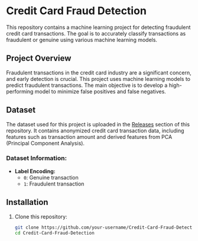 # Credit Card Fraud Detection

This repository contains a machine learning project for detecting fraudulent credit card transactions. The goal is to accurately classify transactions as fraudulent or genuine using various machine learning models.



## Project Overview
Fraudulent transactions in the credit card industry are a significant concern, and early detection is crucial. This project uses machine learning models to predict fraudulent transactions. The main objective is to develop a high-performing model to minimize false positives and false negatives.

## Dataset
The dataset used for this project is uploaded in the [Releases](https://github.com/your-username/Credit-Card-Fraud-Detection/releases) section of this repository. It contains anonymized credit card transaction data, including features such as transaction amount and derived features from PCA (Principal Component Analysis).

### Dataset Information:
- **Label Encoding:** 
  - `0`: Genuine transaction
  - `1`: Fraudulent transaction


## Installation
1. Clone this repository:
   ```bash
   git clone https://github.com/your-username/Credit-Card-Fraud-Detection.git
   cd Credit-Card-Fraud-Detection

